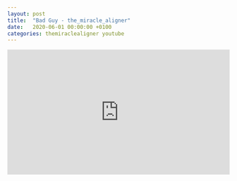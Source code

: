 ```yaml
---
layout: post
title:  "Bad Guy - the_miracle_aligner"
date:   2020-06-01 00:00:00 +0100
categories: themiraclealigner youtube
---
```

<style>.embed-container { position: relative; padding-bottom: 56.25%; height: 0; overflow: hidden; max-width: 100%; } .embed-container iframe, .embed-container object, .embed-container embed { position: absolute; top: 0; left: 0; width: 100%; height: 100%; }</style><div class='embed-container'><iframe src='https://www.youtube.com/embed/3Vevzq8iyug' frameborder='0' allowfullscreen></iframe></div>
